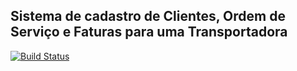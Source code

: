 ## Sistema de cadastro de Clientes, Ordem de Serviço e Faturas para uma Transportadora ##

[![Build Status](https://travis-ci.org/deyvisonrocha/transportadora.svg?branch=master)](https://travis-ci.org/deyvisonrocha/transportadora)
